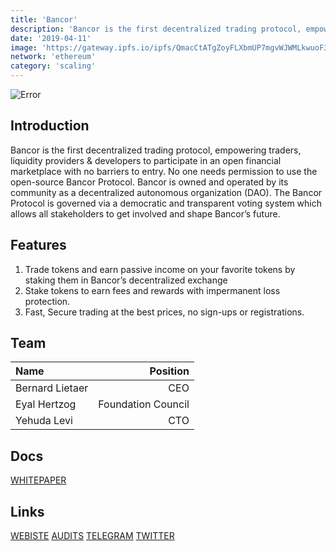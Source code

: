 ```yaml
---
title: 'Bancor'
description: 'Bancor is the first decentralized trading protocol, empowering traders, liquidity providers & developers'
date: '2019-04-11'
image: 'https://gateway.ipfs.io/ipfs/QmacCtATgZoyFLXbmUP7mgvWJWMLkwuoF3ft6uR9HzdjKw'
network: 'ethereum'
category: 'scaling'
---
```


![Error](https://gateway.ipfs.io/ipfs/QmPGnhJqVUhC5dDhuMVcuYpov95QrxKeh9CYLvte2nE6kR)

## Introduction
Bancor is the first decentralized trading protocol, empowering traders, liquidity providers & developers to participate in an open financial marketplace with no barriers to entry. No one needs permission to use the open-source Bancor Protocol. Bancor is owned and operated by its community as a decentralized autonomous organization (DAO). The Bancor Protocol is governed via a democratic and transparent voting system which allows all stakeholders to get involved and shape Bancor’s future.


## Features
1. Trade tokens and earn passive income on your favorite tokens by staking them in Bancor’s decentralized exchange
2. Stake tokens to earn fees and rewards with impermanent loss protection.
3. Fast, Secure trading at the best prices, no sign-ups or registrations.


## Team

| Name  |  Position |
|:---|---:|
|Bernard Lietaer  | CEO |
|Eyal Hertzog | Foundation Council |
|Yehuda Levi | CTO | 

## Docs

[WHITEPAPER](https://gateway.ipfs.io/ipfs/QmWqCk4N1oyKJKs7s78jnyWBAp84wH2PAfi5EVw8LLzeuo)


## Links

[WEBISTE](https://bancor.network/)
[AUDITS](https://www.certik.com/projects/bancor)
[TELEGRAM](https://telegram.me/bancor)
[TWITTER](https://twitter.com/Bancor)